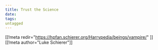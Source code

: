 ```yaml
---
title: Trust the Science
date: 
tags:
untagged
---
```

[[!meta redir="https://hpfan.schierer.org/Harrypedia/beings/vampire/" ]]
[[!meta author="Luke Schierer"]]
